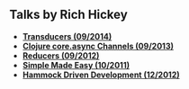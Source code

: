 Talks by Rich Hickey
--------------------

* **[Transducers (09/2014)](Transducers.md)**
* **[Clojure core.async Channels (09/2013)](CoreAsync.md)**
* **[Reducers (09/2012)](Reducers.md)**
* **[Simple Made Easy (10/2011)](SimpleMadeEasy.md)**
* **[Hammock Driven Development (12/2012)](HammockDrivenDev.md)**